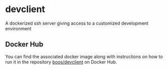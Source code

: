 # devclient
A dockerized ssh server giving access to a customized development environment

## Docker Hub
You can find the associated docker image along with instructions on how to run it in the repository [boos/devclient](https://cloud.docker.com/u/boos/repository/docker/boos/devclient) on Docker Hub.
